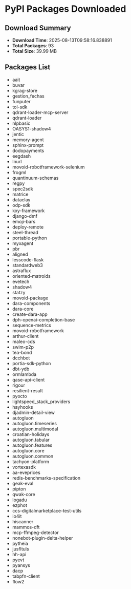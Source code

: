 # PyPI Packages Downloaded

## Download Summary
- **Download Time**: 2025-08-13T09:58:16.838891
- **Total Packages**: 93
- **Total Size**: 39.99 MB

## Packages List
- aait
- buvar
- kgrag-store
- gestion_fechas
- funputer
- tol-sdk
- qdrant-loader-mcp-server
- qdrant-loader
- nlpbasic
- OASYS1-shadow4
- jentic
- memory-agent
- sphinx-prompt
- dodopayments
- eegdash
- lnurl
- movoid-robotframework-selenium
- frogml
- quantinuum-schemas
- regpy
- spec2sdk
- matrice
- dataclay
- odp-sdk
- kxy-framework
- django-dmf
- emoji-bars
- deploy-remote
- steel-thread
- portable-python
- myxagent
- pbr
- aligned
- lesscode-flask
- standardweb3
- astraflux
- oriented-matroids
- evetech
- shadow4
- statzy
- movoid-package
- dara-components
- dara-core
- create-dara-app
- dph-openai-completion-base
- sequence-metrics
- movoid-robotframework
- arthur-client
- maleo-cds
- swim-p2p
- tea-bond
- dcchbot
- portia-sdk-python
- dbt-ydb
- ormlambda
- qase-api-client
- rigour
- resilient-result
- pyocto
- lightspeed_stack_providers
- hayhooks
- djadmin-detail-view
- autogluon
- autogluon.timeseries
- autogluon.multimodal
- croatian-holidays
- autogluon.tabular
- autogluon.features
- autogluon.core
- autogluon.common
- tachyon-platform
- vortexasdk
- aa-eveprices
- redis-benchmarks-specification
- geak-eval
- pipton
- qwak-core
- logadu
- ezphot
- ccs-digitalmarketplace-test-utils
- io4it
- hiscanner
- mammos-dft
- mcp-ffmpeg-detector
- nonebot-plugin-delta-helper
- pytheia
- jusfltuls
- hh-api
- pyevt
- pyansys
- dacp
- tabpfn-client
- flow2
